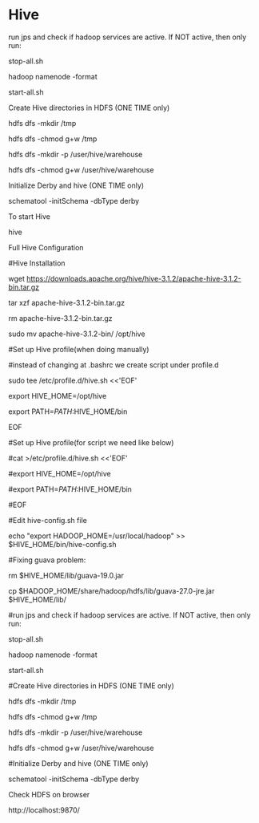 # Hive
run jps and check if hadoop services are active. If NOT active, then only run:

stop-all.sh

hadoop namenode -format

start-all.sh

Create Hive directories in HDFS (ONE TIME only)

hdfs dfs -mkdir /tmp

hdfs dfs -chmod g+w /tmp

hdfs dfs -mkdir -p /user/hive/warehouse

hdfs dfs -chmod g+w /user/hive/warehouse

Initialize Derby and hive (ONE TIME only)

schematool -initSchema -dbType derby

To start Hive

hive

Full Hive Configuration

#Hive Installation

wget https://downloads.apache.org/hive/hive-3.1.2/apache-hive-3.1.2-bin.tar.gz

tar xzf apache-hive-3.1.2-bin.tar.gz

rm apache-hive-3.1.2-bin.tar.gz

sudo mv apache-hive-3.1.2-bin/ /opt/hive

#Set up Hive profile(when doing manually)

#instead of changing at .bashrc we create script under profile.d

sudo tee /etc/profile.d/hive.sh <<'EOF'

export HIVE_HOME=/opt/hive

export PATH=$PATH:$HIVE_HOME/bin

EOF

#Set up Hive profile(for script we need like below)

#cat >/etc/profile.d/hive.sh <<'EOF'

#export HIVE_HOME=/opt/hive

#export PATH=$PATH:$HIVE_HOME/bin

#EOF

#Edit hive-config.sh file

echo "export HADOOP_HOME=/usr/local/hadoop" >> $HIVE_HOME/bin/hive-config.sh

#Fixing guava problem:

rm $HIVE_HOME/lib/guava-19.0.jar

cp $HADOOP_HOME/share/hadoop/hdfs/lib/guava-27.0-jre.jar $HIVE_HOME/lib/

#run jps and check if hadoop services are active. If NOT active, then only run:

stop-all.sh

hadoop namenode -format

start-all.sh

#Create Hive directories in HDFS (ONE TIME only)

hdfs dfs -mkdir /tmp

hdfs dfs -chmod g+w /tmp

hdfs dfs -mkdir -p /user/hive/warehouse

hdfs dfs -chmod g+w /user/hive/warehouse

#Initialize Derby and hive (ONE TIME only)

schematool -initSchema -dbType derby

Check HDFS on browser

http://localhost:9870/
